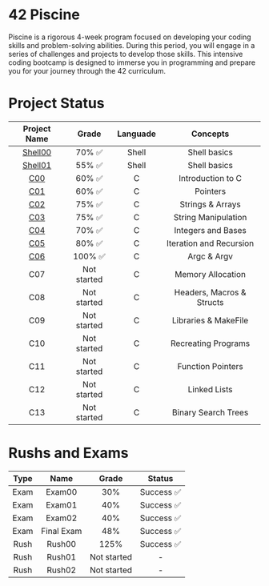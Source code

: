 # 42 Piscine
Piscine is a rigorous 4-week program focused on developing your coding skills and problem-solving abilities. During this period, you will engage in a series of challenges and projects to develop those skills.
This intensive coding bootcamp is designed to immerse you in programming and prepare you for your journey through the 42 curriculum.

# Project Status
| Project Name                                                                           | Grade   | Languade   | Concepts | 
|  :---------------------------------------------------------------------------------:   |  :---:  |  :------:  | :---:  |
| <a href="https://github.com/CatAraujoo/42_Piscine/tree/main/Shell00">Shell00</a>       | 70% ✅ | Shell       | Shell basics | 
| <a href="https://github.com/CatAraujoo/42_Piscine/tree/main/Shell01">Shell01</a>       | 55% ✅ | Shell       | Shell basics |
| <a href="https://github.com/CatAraujoo/42_Piscine/tree/main/C00">C00</a>               | 60% ✅ | C           | Introduction to C |
| <a href="https://github.com/CatAraujoo/42_Piscine/tree/main/C01">C01</a>      | 60% ✅ | C | Pointers |
| <a href="https://github.com/CatAraujoo/42_Piscine/tree/main/C01">C02</a> | 75% ✅ | C | Strings & Arrays |
| <a href="https://github.com/CatAraujoo/42_Piscine/tree/main/C01">C03</a> | 75% ✅ | C | String Manipulation |
| <a href="https://github.com/CatAraujoo/42_Piscine/tree/main/C01">C04</a> | 70% ✅ | C | Integers and Bases |
| <a href="https://github.com/CatAraujoo/42_Piscine/tree/main/C01">C05</a> | 80% ✅ | C | Iteration and Recursion |
| <a href="https://github.com/CatAraujoo/42_Piscine/tree/main/C01">C06</a> | 100% ✅| C | Argc & Argv |
| C07      | Not started | C | Memory Allocation |
| C08      | Not started | C | Headers, Macros & Structs |
| C09      | Not started | C | Libraries & MakeFile |
| C10      | Not started | C | Recreating Programs |
| C11      | Not started | C | Function Pointers |
| C12      | Not started | C | Linked Lists |
| C13      | Not started | C | Binary Search Trees |

# Rushs and Exams

| Type  | Name | Grade | Status
|  :---:   |  :---:  |  :---:  | :---:  |
| Exam  | Exam00 | 30% | Success ✅
| Exam  | Exam01 | 40% | Success ✅
| Exam  | Exam02 | 40% | Success ✅
| Exam  | Final Exam | 48% | Success ✅
| Rush  | Rush00 | 125% | Success ✅
| Rush  | Rush01 | Not started | -
| Rush  | Rush02 | Not started | -

